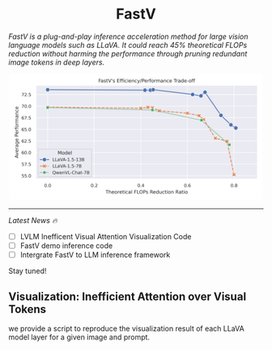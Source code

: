 <h1 align="center">FastV</h1>



*FastV is a plug-and-play inference acceleration method for large vision language models such as LLaVA. It could reach 45\% theoretical FLOPs reduction without harming the performance through pruning redundant image tokens in deep layers.*

<div align=center>
<img width="500" src="./figs/fastv_tradeoff.png"/>
</div>

---
*Latest News 🔥*

- [ ] LVLM Inefficent Visual Attention Visualization Code
- [ ] FastV demo inference code
- [ ] Intergrate FastV to LLM inference framework

Stay tuned!

## Visualization: Inefficient Attention over Visual Tokens 

we provide a script to reproduce the visualization result of each LLaVA model layer for a given image and prompt.

